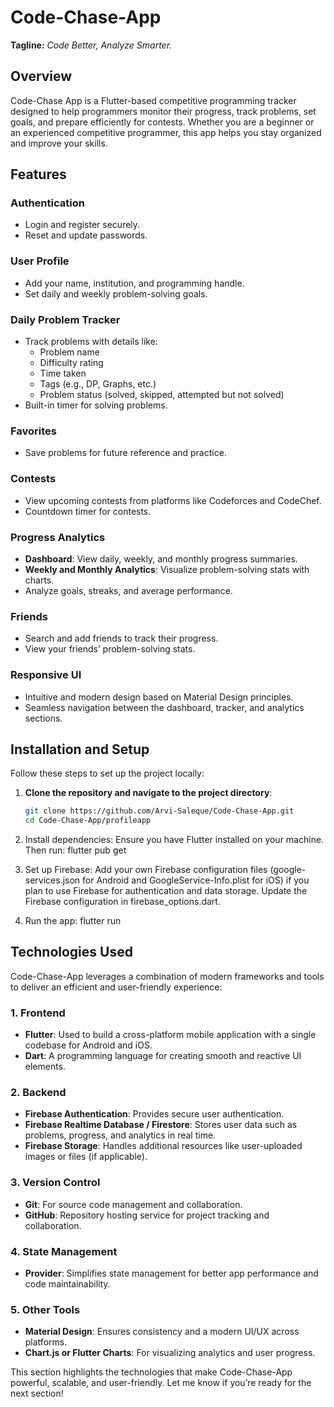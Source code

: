 # Code-Chase-App

**Tagline:** *Code Better, Analyze Smarter.*

## Overview

Code-Chase App is a Flutter-based competitive programming tracker designed to help programmers monitor their progress, track problems, set goals, and prepare efficiently for contests. Whether you are a beginner or an experienced competitive programmer, this app helps you stay organized and improve your skills.

## Features

### **Authentication**
- Login and register securely.
- Reset and update passwords.

### **User Profile**
- Add your name, institution, and programming handle.
- Set daily and weekly problem-solving goals.

### **Daily Problem Tracker**
- Track problems with details like:
  - Problem name
  - Difficulty rating
  - Time taken
  - Tags (e.g., DP, Graphs, etc.)
  - Problem status (solved, skipped, attempted but not solved)
- Built-in timer for solving problems.

### **Favorites**
- Save problems for future reference and practice.

### **Contests**
- View upcoming contests from platforms like Codeforces and CodeChef.
- Countdown timer for contests.

### **Progress Analytics**
- **Dashboard**: View daily, weekly, and monthly progress summaries.
- **Weekly and Monthly Analytics**: Visualize problem-solving stats with charts.
- Analyze goals, streaks, and average performance.

### **Friends**
- Search and add friends to track their progress.
- View your friends’ problem-solving stats.
 
### **Responsive UI**
- Intuitive and modern design based on Material Design principles.
- Seamless navigation between the dashboard, tracker, and analytics sections.

## Installation and Setup

Follow these steps to set up the project locally:

1. **Clone the repository and navigate to the project directory**:
   ```bash
   git clone https://github.com/Arvi-Saleque/Code-Chase-App.git
   cd Code-Chase-App/profileapp
2. Install dependencies: Ensure you have Flutter installed on your machine. Then run:
   flutter pub get
   
3. Set up Firebase: Add your own Firebase configuration files (google-services.json for Android and GoogleService-Info.plist for iOS) if you plan to use Firebase for authentication and data storage. Update the Firebase configuration in firebase_options.dart.

4. Run the app:
   flutter run

## Technologies Used

Code-Chase-App leverages a combination of modern frameworks and tools to deliver an efficient and user-friendly experience:

### 1. **Frontend**
- **Flutter**: Used to build a cross-platform mobile application with a single codebase for Android and iOS.
- **Dart**: A programming language for creating smooth and reactive UI elements.

### 2. **Backend**
- **Firebase Authentication**: Provides secure user authentication.
- **Firebase Realtime Database / Firestore**: Stores user data such as problems, progress, and analytics in real time.
- **Firebase Storage**: Handles additional resources like user-uploaded images or files (if applicable).

### 3. **Version Control**
- **Git**: For source code management and collaboration.
- **GitHub**: Repository hosting service for project tracking and collaboration.

### 4. **State Management**
- **Provider**: Simplifies state management for better app performance and code maintainability.

### 5. **Other Tools**
- **Material Design**: Ensures consistency and a modern UI/UX across platforms.
- **Chart.js or Flutter Charts**: For visualizing analytics and user progress.

This section highlights the technologies that make Code-Chase-App powerful, scalable, and user-friendly. Let me know if you’re ready for the next section!
